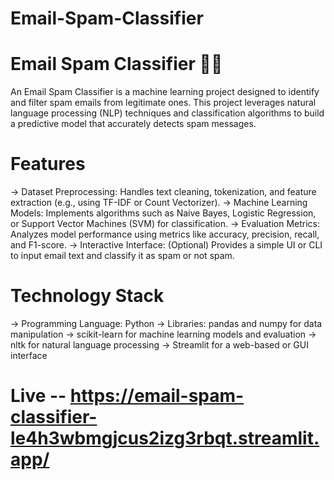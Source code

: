 # Email-Spam-Classifier

# Email Spam Classifier 📧🚫
An Email Spam Classifier is a machine learning project designed to identify and filter spam emails from legitimate ones. This project leverages natural language processing (NLP) techniques and classification algorithms to build a predictive model that accurately detects spam messages.

# Features
-> Dataset Preprocessing: Handles text cleaning, tokenization, and feature extraction (e.g., using TF-IDF or Count Vectorizer).
-> Machine Learning Models: Implements algorithms such as Naive Bayes, Logistic Regression, or Support Vector Machines (SVM) for classification.
-> Evaluation Metrics: Analyzes model performance using metrics like accuracy, precision, recall, and F1-score.
-> Interactive Interface: (Optional) Provides a simple UI or CLI to input email text and classify it as spam or not spam.

# Technology Stack
-> Programming Language: Python
-> Libraries: pandas and numpy for data manipulation
-> scikit-learn for machine learning models and evaluation
-> nltk for natural language processing
-> Streamlit for a web-based or GUI interface

# Live -- https://email-spam-classifier-le4h3wbmgjcus2izg3rbqt.streamlit.app/
